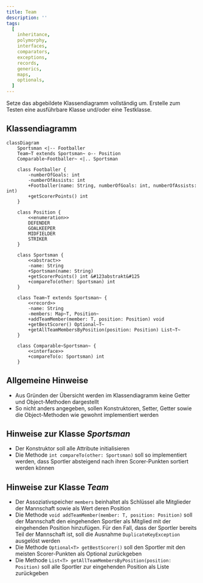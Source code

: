```yaml
---
title: Team
description: ''
tags:
  [
    inheritance,
    polymorphy,
    interfaces,
    comparators,
    exceptions,
    records,
    generics,
    maps,
    optionals,
  ]
---
```


Setze das abgebildete Klassendiagramm vollständig um. Erstelle zum Testen eine
ausführbare Klasse und/oder eine Testklasse.

## Klassendiagramm

```mermaid
classDiagram
    Sportsman <|-- Footballer
    Team~T extends Sportsman~ o-- Position
    Comparable~Footballer~ <|.. Sportsman

    class Footballer {
        -numberOfGoals: int
        -numberOfAssists: int
        +Footballer(name: String, numberOfGoals: int, numberOfAssists: int)
        +getScorerPoints() int
    }

    class Position {
        <<enumeration>>
        DEFENDER
        GOALKEEPER
        MIDFIELDER
        STRIKER
    }

    class Sportsman {
        <<abstract>>
        -name: String
        +Sportsman(name: String)
        +getScorerPoints() int &#123abstrakt&#125
        +compareTo(other: Sportsman) int
    }

    class Team~T extends Sportsman~ {
        <<record>>
        -name: String
        -members: Map~T, Position~
        +addTeamMember(member: T, position: Position) void
        +getBestScorer() Optional~T~
        +getAllTeamMembersByPosition(position: Position) List~T~
    }

    class Comparable~Sportsman~ {
        <<interface>>
        +compareTo(o: Sportsman) int
    }
```

## Allgemeine Hinweise

- Aus Gründen der Übersicht werden im Klassendiagramm keine Getter und
  Object-Methoden dargestellt
- So nicht anders angegeben, sollen Konstruktoren, Setter, Getter sowie die
  Object-Methoden wie gewohnt implementiert werden

## Hinweise zur Klasse _Sportsman_

- Der Konstruktor soll alle Attribute initialisieren
- Die Methode `int compareTo(other: Sportsman)` soll so implementiert werden,
  dass Sportler absteigend nach ihren Scorer-Punkten sortiert werden können

## Hinweise zur Klasse _Team_

- Der Assoziativspeicher `members` beinhaltet als Schlüssel alle Mitglieder der
  Mannschaft sowie als Wert deren Position
- Die Methode `void addTeamMember(member: T, position: Position)` soll der
  Mannschaft den eingehenden Sportler als Mitglied mit der eingehenden Position
  hinzufügen. Für den Fall, dass der Sportler bereits Teil der Mannschaft ist,
  soll die Ausnahme `DuplicateKeyException` ausgelöst werden
- Die Methode `Optional<T> getBestScorer()` soll den Sportler mit den meisten
  Scorer-Punkten als Optional zurückgeben
- Die Methode `List<T> getAllTeamMembersByPosition(position: Position)` soll
  alle Sportler zur eingehenden Position als Liste zurückgeben
